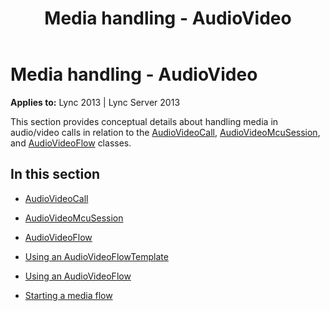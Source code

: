 ﻿---
title: Media handling - AudioVideo
TOCTitle: Media handling - AudioVideo
ms:assetid: 4e4784d8-908d-4371-9bbd-355b6279ac16
ms:mtpsurl: https://msdn.microsoft.com/library/Dn466027(v=office.15)
ms:contentKeyID: 57103020
ms.date: 07/25/2014
mtps_version: v=office.15
---

# Media handling - AudioVideo


**Applies to:** Lync 2013 | Lync Server 2013

This section provides conceptual details about handling media in audio/video calls in relation to the [AudioVideoCall](https://msdn.microsoft.com/library/hh383901\(v=office.15\)), [AudioVideoMcuSession](https://msdn.microsoft.com/library/hh385298\(v=office.15\)), and [AudioVideoFlow](https://msdn.microsoft.com/library/hh383533\(v=office.15\)) classes.

## In this section

  - [AudioVideoCall](audiovideocall.md)

  - [AudioVideoMcuSession](audiovideomcusession.md)

  - [AudioVideoFlow](audiovideoflow.md)

  - [Using an AudioVideoFlowTemplate](using-an-audiovideoflowtemplate.md)

  - [Using an AudioVideoFlow](using-an-audiovideoflow.md)

  - [Starting a media flow](starting-a-media-flow.md)

